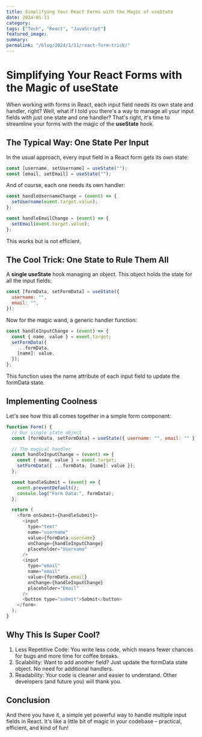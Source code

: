 ```yaml
---
title: Simplifying Your React Forms with the Magic of useState
date: 2024-01-11
category: 
tags: ["Tech", "React", "JavaScript"]
featured_image: 
summary: 
permalink: "/blog/2024/1/11/react-form-trick/"
---
```

# Simplifying Your React Forms with the Magic of useState

When working with forms in React, each input field needs its own state and handler, right? Well, what if I told you there's a way to manage all your input fields with just one state and one handler? That's right, it's time to streamline your forms with the magic of the **useState** hook.

## The Typical Way: One State Per Input

In the usual approach, every input field in a React form gets its own state:

```javascript
const [username, setUsername] = useState("");
const [email, setEmail] = useState("");
```

And of course, each one needs its own handler:

```javascript
const handleUsernameChange = (event) => {
  setUsername(event.target.value);
};

const handleEmailChange = (event) => {
  setEmail(event.target.value);
};
```

This works but is not efficient.

## The Cool Trick: One State to Rule Them All

A **single useState** hook managing an object. This object holds the state for all the input fields:

```javascript
const [formData, setFormData] = useState({
  username: "",
  email: "",
});
```

Now for the magic wand, a generic handler function:

```javascript
const handleInputChange = (event) => {
  const { name, value } = event.target;
  setFormData({
    ...formData,
    [name]: value,
  });
};
```

This function uses the name attribute of each input field to update the formData state.

## Implementing Coolness

Let's see how this all comes together in a simple form component:

```javascript
function Form() {
  // Our single state object
  const [formData, setFormData] = useState({ username: "", email: "" });

  // The magical handler
  const handleInputChange = (event) => {
    const { name, value } = event.target;
    setFormData({ ...formData, [name]: value });
  };

  const handleSubmit = (event) => {
    event.preventDefault();
    console.log("Form Data:", formData);
  };

  return (
    <form onSubmit={handleSubmit}>
      <input
        type="text"
        name="username"
        value={formData.username}
        onChange={handleInputChange}
        placeholder="Username"
      />
      <input
        type="email"
        name="email"
        value={formData.email}
        onChange={handleInputChange}
        placeholder="Email"
      />
      <button type="submit">Submit</button>
    </form>
  );
}
```

## Why This Is Super Cool?

1. Less Repetitive Code: You write less code, which means fewer chances for bugs and more time for coffee breaks.
2. Scalability: Want to add another field? Just update the formData state object. No need for additional handlers.
3. Readability: Your code is cleaner and easier to understand. Other developers (and future you) will thank you.

## Conclusion

And there you have it, a simple yet powerful way to handle multiple input fields in React. It's like a little bit of magic in your codebase – practical, efficient, and kind of fun!

